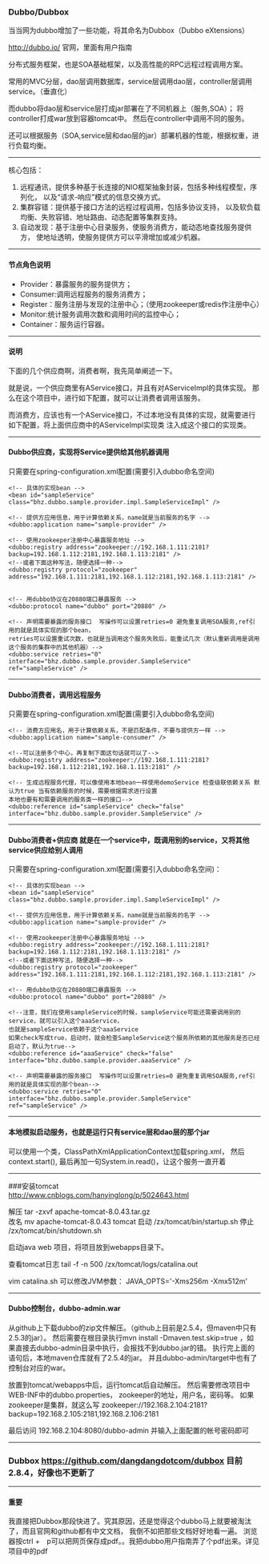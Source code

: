 ### Dubbo/Dubbox
当当网为dubbo增加了一些功能，将其命名为Dubbox（Dubbo eXtensions）

http://dubbo.io/  官网，里面有用户指南

分布式服务框架，也是SOA基础框架，以及高性能的RPC远程过程调用方案。

常用的MVC分层，dao层调用数据库，service层调用dao层，controller层调用service。（垂直化）

而dubbo将dao层和service层打成jar部署在了不同机器上（服务,SOA）；
将controller打成war放到容器tomcat中。
然后在controller中调用不同的服务。

还可以根据服务（SOA,service层和dao层的jar）部署机器的性能，根据权重，进行负载均衡。

---
核心包括：
1. 远程通讯，提供多种基于长连接的NIO框架抽象封装，包括多种线程模型，序列化，
以及“请求-响应”模式的信息交换方式。
2. 集群容错：提供基于接口方法的远程过程调用，包括多协议支持，
以及软负载均衡、失败容错、地址路由、动态配置等集群支持。
3. 自动发现：基于注册中心目录服务，使服务消费方，能动态地查找服务提供方，
使地址透明，使服务提供方可以平滑增加或减少机器。
---
#### 节点角色说明
* Provider：暴露服务的服务提供方；
* Consumer:调用远程服务的服务消费方；
* Register：服务注册与发现的注册中心；（使用zookeeper或redis作注册中心）
* Monitor:统计服务调用次数和调用时间的监控中心；
* Container：服务运行容器。
---
#### 说明
下面的几个供应商啊，消费者啊，我先简单阐述一下。

就是说，一个供应商里有AService接口，并且有对AServiceImpl的具体实现。
那么在这个项目中，进行如下配置，就可以让消费者调用该服务。

而消费方，应该也有一个AService接口，不过本地没有具体的实现，就需要进行如下配置，将上面供应商中的AServiceImpl实现类
注入成这个接口的实现类。

---
#### Dubbo供应商，实现将Service提供给其他机器调用
只需要在spring-configuration.xml配置(需要引入dubbo命名空间)

    <!-- 具体的实现bean -->
	<bean id="sampleService" class="bhz.dubbo.sample.provider.impl.SampleServiceImpl" />

	<!-- 提供方应用信息，用于计算依赖关系，name就是当前服务的名字 -->
	<dubbo:application name="sample-provider" />

	<!-- 使用zookeeper注册中心暴露服务地址 -->
	<dubbo:registry address="zookeeper://192.168.1.111:2181?backup=192.168.1.112:2181,192.168.1.113:2181" />
	<!--或者下面这种写法，随便选择一种-->
	<dubbo:registry protocol="zookeeper" address="192.168.1.111:2181,192.168.1.112:2181,192.168.1.113:2181" />
	

	<!-- 用dubbo协议在20880端口暴露服务 -->
	<dubbo:protocol name="dubbo" port="20880" />

	<!-- 声明需要暴露的服务接口  写操作可以设置retries=0 避免重复调用SOA服务,ref引用的就是具体实现的那个bean，
	retries可以设置重试次数，也就是当调用这个服务失败后，能重试几次（默认重新调用是调用这个服务的集群中的其他机器）-->
	<dubbo:service retries="0" interface="bhz.dubbo.sample.provider.SampleService" ref="sampleService" />
---
#### Dubbo消费者，调用远程服务
只需要在spring-configuration.xml配置(需要引入dubbo命名空间)

	<!-- 消费方应用名，用于计算依赖关系，不是匹配条件，不要与提供方一样 -->
	<dubbo:application name="sample-consumer" />
    
    <!--可以注册多个中心，再复制下面这句话就可以了-->
	<dubbo:registry address="zookeeper://192.168.1.111:2181?backup=192.168.1.112:2181,192.168.1.113:2181" />

	<!-- 生成远程服务代理，可以像使用本地bean一样使用demoService 检查级联依赖关系 默认为true 当有依赖服务的时候，需要根据需求进行设置 
	本地也要有和需要调用的服务类一样的接口-->
	<dubbo:reference id="sampleService" check="false"  interface="bhz.dubbo.sample.provider.SampleService" />
---
#### Dubbo消费者+供应商 就是在一个service中，既调用别的service，又将其他service供应给别人调用
只需要在spring-configuration.xml配置(需要引入dubbo命名空间)：

    <!-- 具体的实现bean -->
    <bean id="sampleService" class="bhz.dubbo.sample.provider.impl.SampleServiceImpl" />
    
    <!-- 提供方应用信息，用于计算依赖关系，name就是当前服务的名字 -->
    <dubbo:application name="sample-provider" />

	<!-- 使用zookeeper注册中心暴露服务地址 -->
	<dubbo:registry address="zookeeper://192.168.1.111:2181?backup=192.168.1.112:2181,192.168.1.113:2181" />
	<!--或者下面这种写法，随便选择一种-->
	<dubbo:registry protocol="zookeeper" address="192.168.1.111:2181,192.168.1.112:2181,192.168.1.113:2181" />

    <!-- 用dubbo协议在20880端口暴露服务 -->
    <dubbo:protocol name="dubbo" port="20880" />
    
    <!--注意，我们在使用sampleService的时候，sampleService可能还需要调用别的service，就可以引入这个aaaService，
    也就是sampleService依赖于这个aaaService
    如果check写成true，启动时，就会检查SampleService这个服务所依赖的其他服务是否已经启动了，默认为true-->
	<dubbo:reference id="aaaService" check="false"  interface="bhz.dubbo.sample.provider.aaaService" />
    
    <!-- 声明需要暴露的服务接口  写操作可以设置retries=0 避免重复调用SOA服务,ref引用的就是具体实现的那个bean-->
	<dubbo:service retries="0" interface="bhz.dubbo.sample.provider.SampleService" ref="sampleService" />
---
#### 本地模拟启动服务，也就是运行只有service层和dao层的那个jar
可以使用一个类，ClassPathXmlApplicationContext加载spring.xml，
然后context.start(),
最后再加一句System.in.read()，让这个服务一直开着
	
---
###安装tomcat    
http://www.cnblogs.com/hanyinglong/p/5024643.html
    
解压
tar -zxvf apache-tomcat-8.0.43.tar.gz  
改名
mv apache-tomcat-8.0.43 tomcat
启动
/zx/tomcat/bin/startup.sh
停止
/zx/tomcat/bin/shutdown.sh
    
启动java web 项目，将项目放到webapps目录下。
    
查看tomcat日志
tail -f -n 500 /zx/tomcat/logs/catalina.out
   
vim catalina.sh 可以修改JVM参数：
JAVA_OPTS='-Xms256m -Xmx512m'
	
---
#### Dubbo控制台，dubbo-admin.war
从github上下载dubbo的zip文件解压。（github上目前是2.5.4，但maven中只有2.5.3的jar）。
然后需要在根目录执行mvn install -Dmaven.test.skip=true   ，如果直接去dubbo-admin目录中执行，会报找不到dubbo.jar的错。
执行完上面的语句后，本地maven仓库就有了2.5.4的jar。
并且dubbo-admin/target中也有了控制台对应的war。

放置到tomcat/webapps中后，运行tomcat后自动解压。
然后需要修改项目中WEB-INF中的dubbo.properties，
zookeeper的地址，用户名，密码等。
如果zookeeper是集群，就这么写
zookeeper://192.168.2.104:2181?backup=192.168.2.105:2181,192.168.2.106:2181

最后访问 192.168.2.104:8080/dubbo-admin 并输入上面配置的帐号密码即可

---
### Dubbox   https://github.com/dangdangdotcom/dubbox   目前2.8.4，好像也不更新了
---
#### 重要
我直接把Dubbox那段快进了。究其原因，还是觉得这个dubbo马上就要被淘汰了，而且官网和github都有中文文档，
我倒不如把那些文档好好地看一遍。
浏览器按ctrl +　p可以把网页保存成pdf。。我把dubbo用户指南弄了个pdf出来。详见项目中的pdf


